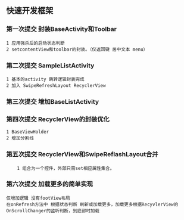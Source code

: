 ## 快速开发框架

### 第一次提交 封装BaseActivity和Toolbar
    1 应用强杀后的启动状态判断
    2 setcontentView和toolbar的封装。（仅返回键 居中文本 menu）
    
### 第二次提交 SampleListActivity
    1 基本的activity 跳转逻辑封装完成
    2 加入 SwipeRefreshLayout RecyclerView
    
### 第三次提交 增加BaseListActivity

### 第四次提交 RecyclerView的封装优化
    1 BaseViewHolder
    2 增加分割线
    
### 第五次提交 RecyclerView和SwipeReflashLayout合并
        1 组合为一个控件，外部只需set相应属性集合。
        
### 第六次提交 加载更多的简单实现
    仅增加逻辑 没有footView布局
    在onRefresh方法中 根据状态判断 刷新或加载更多，加载更多根据RecyvlerView的OnScrollChanger的监听判断，到底部时加载
    
    